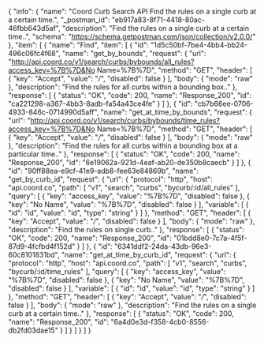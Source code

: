 {
  "info": {
    "name": "Coord Curb Search API Find the rules on a single curb at a certain time.",
    "_postman_id": "eb917a83-8f71-4418-80ac-46fbb643d5af",
    "description": "Find the rules on a single curb at a certain time..",
    "schema": "https://schema.getpostman.com/json/collection/v2.0.0/"
  },
  "item": [
    {
      "name": "Find",
      "item": [
        {
          "id": "1d5c50bf-7be4-4bb4-bb24-496c06fc4f68",
          "name": "get_by_bounds",
          "request": {
            "url": "http://api.coord.co/v1/search/curbs/bybounds/all_rules?access_key=%7B%7D&No Name=%7B%7D",
            "method": "GET",
            "header": [
              {
                "key": "Accept",
                "value": "*/*",
                "disabled": false
              }
            ],
            "body": {
              "mode": "raw"
            },
            "description": "Find the rules for all curbs within a bounding box.."
          },
          "response": [
            {
              "status": "OK",
              "code": 200,
              "name": "Response_200",
              "id": "ca221298-a367-4bb3-8adb-fa54a43ce4fe"
            }
          ]
        },
        {
          "id": "cb7b66ee-0706-4933-846c-0714990d5aff",
          "name": "get_at_time_by_bounds",
          "request": {
            "url": "http://api.coord.co/v1/search/curbs/bybounds/time_rules?access_key=%7B%7D&No Name=%7B%7D",
            "method": "GET",
            "header": [
              {
                "key": "Accept",
                "value": "*/*",
                "disabled": false
              }
            ],
            "body": {
              "mode": "raw"
            },
            "description": "Find the rules for all curbs within a bounding box at a particular time.."
          },
          "response": [
            {
              "status": "OK",
              "code": 200,
              "name": "Response_200",
              "id": "6e19062a-921d-4eaf-ab20-de350b8caecb"
            }
          ]
        },
        {
          "id": "90ff88ea-e9cf-41e9-adb8-fee63e84869b",
          "name": "get_by_curb_id",
          "request": {
            "url": {
              "protocol": "http",
              "host": "api.coord.co",
              "path": [
                "v1",
                "search",
                "curbs",
                "bycurb/:id/all_rules"
              ],
              "query": [
                {
                  "key": "access_key",
                  "value": "%7B%7D",
                  "disabled": false
                },
                {
                  "key": "No Name",
                  "value": "%7B%7D",
                  "disabled": false
                }
              ],
              "variable": [
                {
                  "id": "id",
                  "value": "id",
                  "type": "string"
                }
              ]
            },
            "method": "GET",
            "header": [
              {
                "key": "Accept",
                "value": "*/*",
                "disabled": false
              }
            ],
            "body": {
              "mode": "raw"
            },
            "description": "Find the rules on single curb.."
          },
          "response": [
            {
              "status": "OK",
              "code": 200,
              "name": "Response_200",
              "id": "01bdd8e0-7c7a-4f5f-87d9-4fcfbd4f152d"
            }
          ]
        },
        {
          "id": "6341ddf2-24da-43db-96e3-60c8101831bd",
          "name": "get_at_time_by_curb_id",
          "request": {
            "url": {
              "protocol": "http",
              "host": "api.coord.co",
              "path": [
                "v1",
                "search",
                "curbs",
                "bycurb/:id/time_rules"
              ],
              "query": [
                {
                  "key": "access_key",
                  "value": "%7B%7D",
                  "disabled": false
                },
                {
                  "key": "No Name",
                  "value": "%7B%7D",
                  "disabled": false
                }
              ],
              "variable": [
                {
                  "id": "id",
                  "value": "id",
                  "type": "string"
                }
              ]
            },
            "method": "GET",
            "header": [
              {
                "key": "Accept",
                "value": "*/*",
                "disabled": false
              }
            ],
            "body": {
              "mode": "raw"
            },
            "description": "Find the rules on a single curb at a certain time.."
          },
          "response": [
            {
              "status": "OK",
              "code": 200,
              "name": "Response_200",
              "id": "6a4d0e3d-f358-4cb0-8556-db2fd03dae15"
            }
          ]
        }
      ]
    }
  ]
}